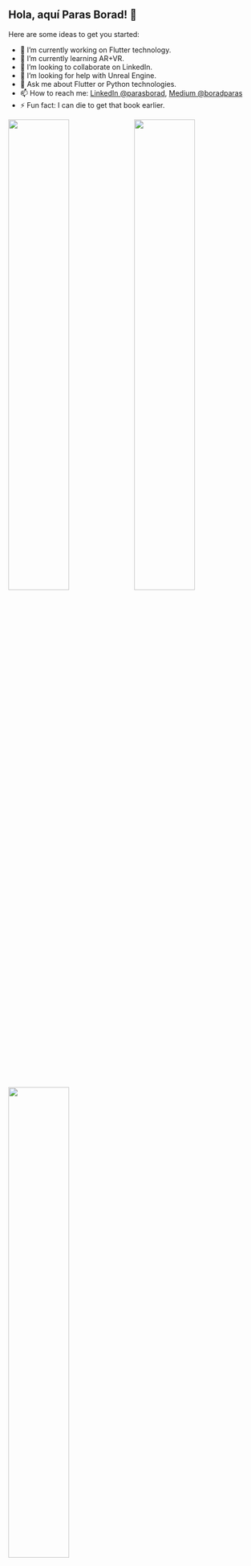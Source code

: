 ## Hola, aquí Paras Borad! 🍻

Here are some ideas to get you started:

- 🔭 I’m currently working on Flutter technology.
- 🌱 I’m currently learning AR+VR.
- 👯 I’m looking to collaborate on LinkedIn.
- 🤔 I’m looking for help with Unreal Engine.
- 💬 Ask me about Flutter or Python technologies.
- 📫 How to reach me: [LinkedIn @parasborad](https://www.linkedin.com/in/parasborad), [Medium @boradparas](https://medium.com/@boradparas)
- ⚡ Fun fact: I can die to get that book earlier.

<p float="left">
   <img width="49%" src="https://github-readme-stats.vercel.app/api?username=boradparas&&show_icons=true&title_color=F9F7F7&icon_color=3F72AF&text_color=F9F7F7&bg_color=112D4E">
   <img width="49%" src="https://github-readme-stats.vercel.app/api/top-langs/?username=boradparas&layout=compact&bg_color=112D4E&text_color=F9F7F7&title_color=F9F7F7&icon_color=3F72AF">
</p>
<a href="https://github.com/anuraghazra/github-readme-stats">
  <img width="49%" align="center" src="https://github-readme-stats.vercel.app/api/pin/?username=boradparas&repo=auto_route_tutorial&bg_color=112D4E&text_color=F9F7F7&title_color=F9F7F7&icon_color=3F72AF" />
</a>
